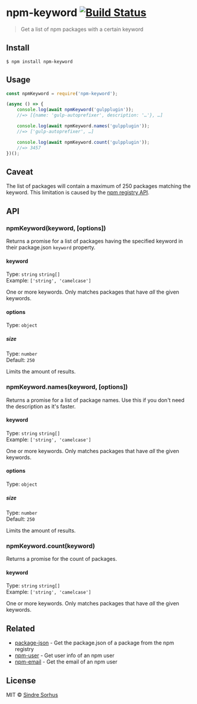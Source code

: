 # npm-keyword [![Build Status](https://travis-ci.org/sindresorhus/npm-keyword.svg?branch=master)](https://travis-ci.org/sindresorhus/npm-keyword)

> Get a list of npm packages with a certain keyword


## Install

```
$ npm install npm-keyword
```


## Usage

```js
const npmKeyword = require('npm-keyword');

(async () => {
	console.log(await npmKeyword('gulpplugin'));
	//=> [{name: 'gulp-autoprefixer', description: '…'}, …]

	console.log(await npmKeyword.names('gulpplugin'));
	//=> ['gulp-autoprefixer', …]

	console.log(await npmKeyword.count('gulpplugin'));
	//=> 3457
})();
```

## Caveat

The list of packages will contain a maximum of 250 packages matching the keyword. This limitation is caused by the [npm registry API](https://github.com/npm/registry/blob/master/docs/REGISTRY-API.md#get-v1search).


## API

### npmKeyword(keyword, [options])

Returns a promise for a list of packages having the specified keyword in their package.json `keyword` property.

#### keyword

Type: `string` `string[]`<br>
Example: `['string', 'camelcase']`

One or more keywords. Only matches packages that have *all* the given keywords.

#### options

Type: `object`

##### size

Type: `number`<br>
Default: `250`

Limits the amount of results.

### npmKeyword.names(keyword, [options])

Returns a promise for a list of package names. Use this if you don't need the description as it's faster.

#### keyword

Type: `string` `string[]`<br>
Example: `['string', 'camelcase']`

One or more keywords. Only matches packages that have *all* the given keywords.

#### options

Type: `object`

##### size

Type: `number`<br>
Default: `250`

Limits the amount of results.

### npmKeyword.count(keyword)

Returns a promise for the count of packages.

#### keyword

Type: `string` `string[]`<br>
Example: `['string', 'camelcase']`

One or more keywords. Only matches packages that have *all* the given keywords.


## Related

- [package-json](https://github.com/sindresorhus/package-json) - Get the package.json of a package from the npm registry
- [npm-user](https://github.com/sindresorhus/npm-user) - Get user info of an npm user
- [npm-email](https://github.com/sindresorhus/npm-email) - Get the email of an npm user


## License

MIT © [Sindre Sorhus](https://sindresorhus.com)
